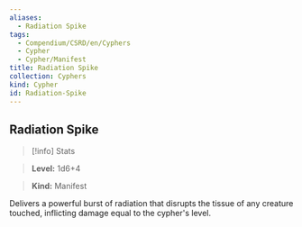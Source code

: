 ```yaml
---
aliases:
  - Radiation Spike
tags:
  - Compendium/CSRD/en/Cyphers
  - Cypher
  - Cypher/Manifest
title: Radiation Spike
collection: Cyphers
kind: Cypher
id: Radiation-Spike
---
```

## Radiation Spike    
>[!info] Stats    
> **Level:** 1d6+4    
> **Kind:** Manifest  
    
Delivers a powerful burst of radiation that disrupts the tissue of any creature touched, inflicting damage equal to the cypher's level.
